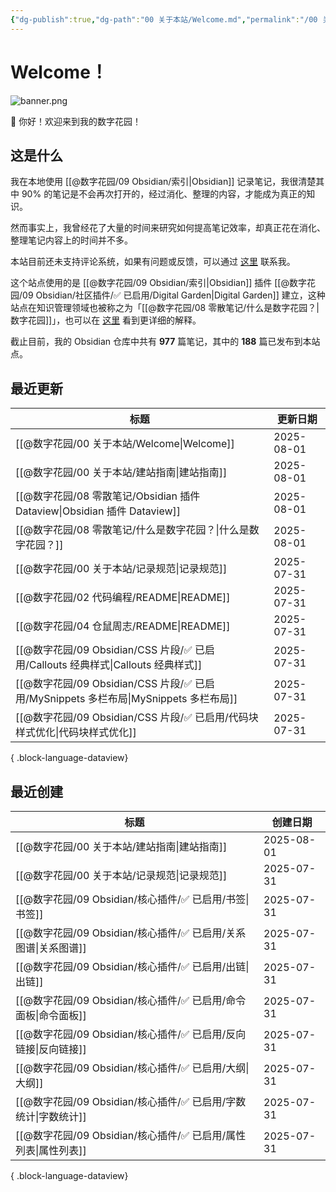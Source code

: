 ```yaml
---
{"dg-publish":true,"dg-path":"00 关于本站/Welcome.md","permalink":"/00 关于本站/Welcome/","pinned":true,"tags":["gardenEntry"],"created":"2025-03-20","updated":"2025-08-01"}
---
```



# Welcome！

![banner.png](/img/user/@%E6%95%B0%E5%AD%97%E8%8A%B1%E5%9B%AD/@%E9%99%84%E4%BB%B6%E5%BA%93/banner.png)

👋 你好！欢迎来到我的数字花园！

## 这是什么

我在本地使用 [[@数字花园/09 Obsidian/索引\|Obsidian]] 记录笔记，我很清楚其中 90% 的笔记是不会再次打开的，经过消化、整理的内容，才能成为真正的知识。

然而事实上，我曾经花了大量的时间来研究如何提高笔记效率，却真正花在消化、整理笔记内容上的时间并不多。

本站目前还未支持评论系统，如果有问题或反馈，可以通过 [这里](https://github.com/mlosun/Obsidian_Digital_Garden/issues) 联系我。

这个站点使用的是 [[@数字花园/09 Obsidian/索引\|Obsidian]] 插件 [[@数字花园/09 Obsidian/社区插件/✅ 已启用/Digital Garden\|Digital Garden]] 建立，这种站点在知识管理领域也被称之为「[[@数字花园/08 零散笔记/什么是数字花园？\|数字花园]]」，也可以在 [这里](https://blog.effie.co/%E5%A6%82%E4%BD%95%E5%BB%BA%E7%AB%8B%E6%95%B0%E5%AD%97%E8%8A%B1%E5%9B%AD%EF%BC%9F/) 看到更详细的解释。

<p><span>截止目前，我的 Obsidian 仓库中共有 <strong>977</strong> 篇笔记，其中的 <strong>188</strong> 篇已发布到本站点。</span></p>

## 最近更新

| 标题                                                                     | 更新日期       |
| ---------------------------------------------------------------------- | ---------- |
| [[@数字花园/00 关于本站/Welcome\|Welcome]]                                  | 2025-08-01 |
| [[@数字花园/00 关于本站/建站指南\|建站指南]]                                        | 2025-08-01 |
| [[@数字花园/08 零散笔记/Obsidian 插件 Dataview\|Obsidian 插件 Dataview]]        | 2025-08-01 |
| [[@数字花园/08 零散笔记/什么是数字花园？\|什么是数字花园？]]                                | 2025-08-01 |
| [[@数字花园/00 关于本站/记录规范\|记录规范]]                                        | 2025-07-31 |
| [[@数字花园/02 代码编程/README\|README]]                                    | 2025-07-31 |
| [[@数字花园/04 仓鼠周志/README\|README]]                                    | 2025-07-31 |
| [[@数字花园/09 Obsidian/CSS 片段/✅ 已启用/Callouts 经典样式\|Callouts 经典样式]]     | 2025-07-31 |
| [[@数字花园/09 Obsidian/CSS 片段/✅ 已启用/MySnippets 多栏布局\|MySnippets 多栏布局]] | 2025-07-31 |
| [[@数字花园/09 Obsidian/CSS 片段/✅ 已启用/代码块样式优化\|代码块样式优化]]                 | 2025-07-31 |

{ .block-language-dataview}

## 最近创建

| 标题                                             | 创建日期       |
| ---------------------------------------------- | ---------- |
| [[@数字花园/00 关于本站/建站指南\|建站指南]]                | 2025-08-01 |
| [[@数字花园/00 关于本站/记录规范\|记录规范]]                | 2025-07-31 |
| [[@数字花园/09 Obsidian/核心插件/✅ 已启用/书签\|书签]]     | 2025-07-31 |
| [[@数字花园/09 Obsidian/核心插件/✅ 已启用/关系图谱\|关系图谱]] | 2025-07-31 |
| [[@数字花园/09 Obsidian/核心插件/✅ 已启用/出链\|出链]]     | 2025-07-31 |
| [[@数字花园/09 Obsidian/核心插件/✅ 已启用/命令面板\|命令面板]] | 2025-07-31 |
| [[@数字花园/09 Obsidian/核心插件/✅ 已启用/反向链接\|反向链接]] | 2025-07-31 |
| [[@数字花园/09 Obsidian/核心插件/✅ 已启用/大纲\|大纲]]     | 2025-07-31 |
| [[@数字花园/09 Obsidian/核心插件/✅ 已启用/字数统计\|字数统计]] | 2025-07-31 |
| [[@数字花园/09 Obsidian/核心插件/✅ 已启用/属性列表\|属性列表]] | 2025-07-31 |

{ .block-language-dataview}